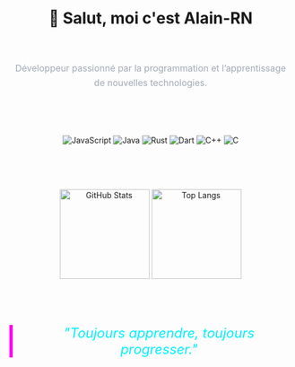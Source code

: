 <div align="center">

# 👋 Salut, moi c'est Alain-RN

<p style="font-size:16px; max-width:600px; line-height:1.6; color:#a0a8b5; margin-top:60px;">
Développeur passionné par la programmation et l’apprentissage de nouvelles technologies.
</p>

<br><br><br>

<p>
  <img src="https://img.shields.io/badge/JavaScript-F7DF1E?style=for-the-badge&logo=javascript&logoColor=black" alt="JavaScript" />
  <img src="https://img.shields.io/badge/Java-ED8B00?style=for-the-badge&logo=java&logoColor=white" alt="Java" />
  <img src="https://img.shields.io/badge/Rust-000000?style=for-the-badge&logo=rust&logoColor=white" alt="Rust" />
  <img src="https://img.shields.io/badge/Dart-0175C2?style=for-the-badge&logo=dart&logoColor=white" alt="Dart" />
  <img src="https://img.shields.io/badge/C++-00599C?style=for-the-badge&logo=c%2B%2B&logoColor=white" alt="C++" />
  <img src="https://img.shields.io/badge/C-A8B9CC?style=for-the-badge&logo=c&logoColor=black" alt="C" />
</p>

<br><br><br>

<p>
  <img src="https://github-readme-stats.vercel.app/api?username=Alain-RN&show_icons=true&theme=radical&hide_border=true&bg_color=0D1117&title_color=00F0FF&icon_color=FF00F0" height="160" alt="GitHub Stats" />
  <img src="https://github-readme-stats.vercel.app/api/top-langs/?username=Alain-RN&layout=compact&theme=radical&hide_border=true&bg_color=0D1117&title_color=00F0FF" height="160" alt="Top Langs" />
</p>

<br><br><br>

<blockquote style="font-style:italic; font-size:24px; color:#00f0ff; border-left:6px solid #ff00f0; padding-left:1em; max-width:600px; margin:auto;">
  "Toujours apprendre, toujours progresser."
</blockquote>

</div>
